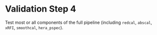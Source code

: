 # Validation Step 4

Test most or all components of the full pipeline (including `redcal`, `abscal`, `xRFI`, 
`smoothcal`, `hera_pspec`).
